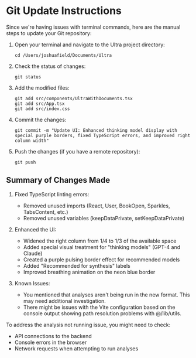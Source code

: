 # Git Update Instructions

Since we're having issues with terminal commands, here are the manual steps to update your Git repository:

1. Open your terminal and navigate to the Ultra project directory:
   ```
   cd /Users/joshuafield/Documents/Ultra
   ```

2. Check the status of changes:
   ```
   git status
   ```

3. Add the modified files:
   ```
   git add src/components/UltraWithDocuments.tsx
   git add src/App.tsx
   git add src/index.css
   ```

4. Commit the changes:
   ```
   git commit -m "Update UI: Enhanced thinking model display with special purple borders, fixed TypeScript errors, and improved right column width"
   ```

5. Push the changes (if you have a remote repository):
   ```
   git push
   ```

## Summary of Changes Made

1. Fixed TypeScript linting errors:
   - Removed unused imports (React, User, BookOpen, Sparkles, TabsContent, etc.)
   - Removed unused variables (keepDataPrivate, setKeepDataPrivate)

2. Enhanced the UI:
   - Widened the right column from 1/4 to 1/3 of the available space
   - Added special visual treatment for "thinking models" (GPT-4 and Claude)
   - Created a purple pulsing border effect for recommended models
   - Added "Recommended for synthesis" labels 
   - Improved breathing animation on the neon blue border

3. Known Issues:
   - You mentioned that analyses aren't being run in the new format. This may need additional investigation.
   - There might be issues with the Vite configuration based on the console output showing path resolution problems with @/lib/utils.

To address the analysis not running issue, you might need to check:
- API connections to the backend
- Console errors in the browser
- Network requests when attempting to run analyses 